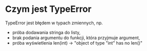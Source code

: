 # Czym jest TypeError  
TypeError jest błędem w typach zmiennych, np.  
- próba dodawania stringa do listy,  
- brak podania argumentu do funkcji, która przyjmuje argument,  
- próba wyświetlenia len(int) -> "object of type "int" has no len()"
